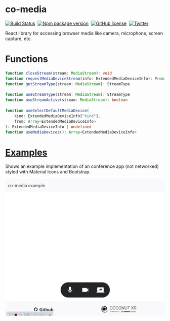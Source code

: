 # co-media

[![Build Status](https://img.shields.io/github/workflow/status/cocoss-org/co-media/Depolyment)](https://github.com/cocoss-org/co-media/actions)&nbsp;
[![Npm package version](https://badgen.net/npm/v/co-media)](https://npmjs.com/package/co-media)&nbsp;
[![GitHub license](https://img.shields.io/github/license/cocoss-org/co-media.svg)](https://github.com/cocoss-org/co-media/blob/master/LICENSE)&nbsp;
[![Twitter](https://badgen.net/badge/icon/twitter?icon=twitter&label)](https://twitter.com/BelaBohlender)

React library for accessing browser media like camera, microphone, screen capture, etc.

# Functions

```typescript
function closeStream(stream: MediaStream): void
function requestMediaDeviceStream(info: ExtendedMediaDeviceInfo): Promise<MediaStream>
function getStreamType(stream: MediaStream): StreamType

function useStreamType(stream: MediaStream): StreamType
function useStreamActive(stream: MediaStream): boolean

function useSelectDefaultMediaDevice(
    kind: ExtendedMediaDeviceInfo["kind"],
    from: Array<ExtendedMediaDeviceInfo>
): ExtendedMediaDeviceInfo | undefined
function useMediaDevices(): Array<ExtendedMediaDeviceInfo>
```

# [**Examples**](https://cocoss-org.github.io/co-media)

Shows an example implementation of an conference app (not networked) styled with Material Icons and Bootstrap.

![Example](/example.gif)
